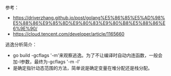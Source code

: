 参考：
* https://driverzhang.github.io/post/golang%E5%86%85%E5%AD%98%E5%88%86%E9%85%8D%E9%80%83%E9%80%B8%E5%88%86%E6%9E%90/
* https://cloud.tencent.com/developer/article/1165660

逃逸分析简介：
* go build -gcflags '-m'来观察逃逸。为了不让编译时自动内连函数，一般会加-l参数，最终为-gcflags '-m -l'
* 是确定指针动态范围的方法，简单说是确定变量在堆分配还是栈分配。